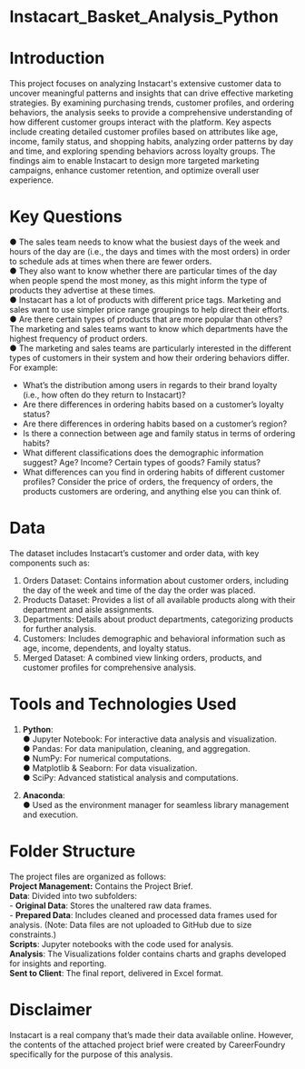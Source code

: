 # Instacart_Basket_Analysis_Python
# Introduction
This project focuses on analyzing Instacart's extensive customer data to uncover meaningful patterns and insights that can drive effective marketing strategies. By examining purchasing trends, customer profiles, and ordering behaviors, the analysis seeks to provide a comprehensive understanding of how different customer groups interact with the platform. Key aspects include creating detailed customer profiles based on attributes like age, income, family status, and shopping habits, analyzing order patterns by day and time, and exploring spending behaviors across loyalty groups. The findings aim to enable Instacart to design more targeted marketing campaigns, enhance customer retention, and optimize overall user experience.

# Key Questions
● The sales team needs to know what the busiest days of the week and hours of the day are (i.e., the days and times with the most orders) in order to schedule ads at times when there are fewer orders.\
● They also want to know whether there are particular times of the day when people spend the most money, as this might inform the type of products they advertise at these times.\
● Instacart has a lot of products with different price tags. Marketing and sales want to use simpler price range groupings to help direct their efforts.\
● Are there certain types of products that are more popular than others? The marketing and sales teams want to know which departments have the highest frequency of product orders.\
● The marketing and sales teams are particularly interested in the different types of customers in their system and how their ordering behaviors differ. For example:
- What’s the distribution among users in regards to their brand loyalty (i.e., how often do they return to Instacart)?
- Are there differences in ordering habits based on a customer’s loyalty status?
- Are there differences in ordering habits based on a customer’s region?
- Is there a connection between age and family status in terms of ordering habits?
- What different classifications does the demographic information suggest? Age? Income? Certain types of goods? Family status?
- What differences can you find in ordering habits of different customer profiles? Consider the price of orders, the frequency of orders, the products customers are ordering, and anything else you can think of.

# Data
The dataset includes Instacart’s customer and order data, with key components such as:
1. Orders Dataset: Contains information about customer orders, including the day of the week and time of the day the order was placed.
2. Products Dataset: Provides a list of all available products along with their department and aisle assignments.
3. Departments: Details about product departments, categorizing products for further analysis.
4. Customers: Includes demographic and behavioral information such as age, income, dependents, and loyalty status.
5. Merged Dataset: A combined view linking orders, products, and customer profiles for comprehensive analysis.

# Tools and Technologies Used
1. **Python**:\
    ● Jupyter Notebook: For interactive data analysis and visualization.\
    ● Pandas: For data manipulation, cleaning, and aggregation.\
    ● NumPy: For numerical computations.\
    ● Matplotlib & Seaborn: For data visualization.\
    ● SciPy: Advanced statistical analysis and computations.
   
2. **Anaconda**:\
    ● Used as the environment manager for seamless library management and execution.

# Folder Structure
The project files are organized as follows:\
**Project Management:** Contains the Project Brief.\
**Data**: Divided into two subfolders:\
     - **Original Data**: Stores the unaltered raw data frames.\
    - **Prepared Data**: Includes cleaned and processed data frames used for analysis. (Note: Data files are not uploaded to GitHub due to size constraints.)\
**Scripts**: Jupyter notebooks with the code used for analysis.\
**Analysis**: The Visualizations folder contains charts and graphs developed for insights and reporting.\
**Sent to Client**: The final report, delivered in Excel format.

# Disclaimer
Instacart is a real company that’s made their data available online. However, the contents of the attached project brief were created by CareerFoundry specifically for the purpose of this analysis.
